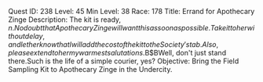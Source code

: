 Quest ID: 238
Level: 45
Min Level: 38
Race: 178
Title: Errand for Apothecary Zinge
Description: The kit is ready, $n.No doubt that Apothecary Zinge will want this as soon as possible.Take it to her without delay, and let her know that I will add the cost of the kit to the Society's tab.Also, please extend to her my warmest salutations.$B$BWell, don't just stand there.Such is the life of a simple courier, yes?
Objective: Bring the Field Sampling Kit to Apothecary Zinge in the Undercity.
